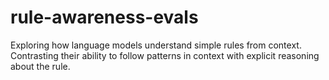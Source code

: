# rule-awareness-evals
Exploring how language models understand simple rules from context. Contrasting their ability to follow patterns in context with explicit reasoning about the rule.